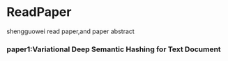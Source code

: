 # ReadPaper
shengguowei read paper,and paper abstract

### paper1:Variational Deep Semantic Hashing for Text Document
